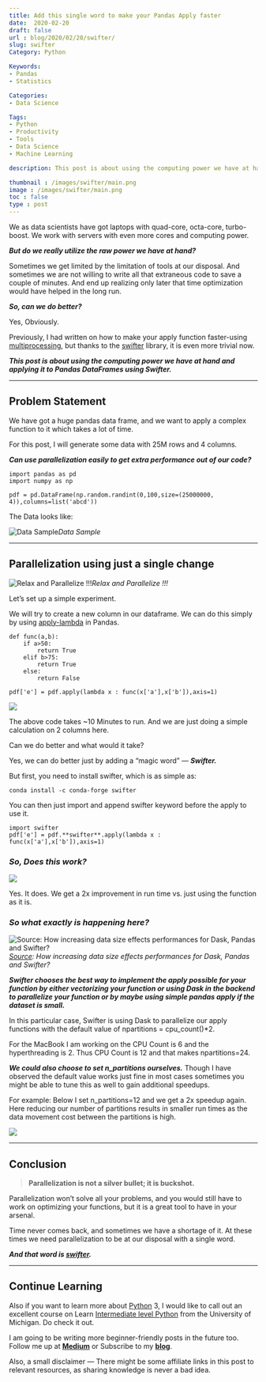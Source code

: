 ```yaml
---
title: Add this single word to make your Pandas Apply faster
date:  2020-02-20
draft: false
url : blog/2020/02/20/swifter/
slug: swifter
Category: Python

Keywords:
- Pandas
- Statistics

Categories:
- Data Science

Tags:
- Python
- Productivity
- Tools
- Data Science
- Machine Learning

description: This post is about using the computing power we have at hand and applying it to Pandas DataFrames using Swifter.

thumbnail : /images/swifter/main.png
image : /images/swifter/main.png
toc : false
type : post
---
```



We as data scientists have got laptops with quad-core, octa-core, turbo-boost. We work with servers with even more cores and computing power.

***But do we really utilize the raw power we have at hand?***

Sometimes we get limited by the limitation of tools at our disposal. And sometimes we are not willing to write all that extraneous code to save a couple of minutes. And end up realizing only later that time optimization would have helped in the long run.

***So, can we do better?***

Yes, Obviously.

Previously, I had written on how to make your apply function faster-using [multiprocessing](https://towardsdatascience.com/make-your-own-super-pandas-using-multiproc-1c04f41944a1), but thanks to the [swifter](https://github.com/jmcarpenter2/swifter) library, it is even more trivial now.

***This post is about using the computing power we have at hand and applying it to Pandas DataFrames using Swifter.***

---

## Problem Statement

We have got a huge pandas data frame, and we want to apply a complex function to it which takes a lot of time.

For this post, I will generate some data with 25M rows and 4 columns.

***Can use parallelization easily to get extra performance out of our code?***

    import pandas as pd
    import numpy as np

    pdf = pd.DataFrame(np.random.randint(0,100,size=(25000000, 4)),columns=list('abcd'))

The Data looks like:

![Data Sample](/images/swifter/0.png)*Data Sample*

---

## Parallelization using just a single change

![Relax and Parallelize !!!](/images/swifter/1.png)*Relax and Parallelize !!!*

Let’s set up a simple experiment.

We will try to create a new column in our dataframe. We can do this simply by using [apply-lambda](https://towardsdatascience.com/apply-and-lambda-usage-in-pandas-b13a1ea037f7) in Pandas.

    def func(a,b):
        if a>50:
            return True
        elif b>75:
            return True
        else:
            return False

    pdf['e'] = pdf.apply(lambda x : func(x['a'],x['b']),axis=1)

![](/images/swifter/2.png)

The above code takes ~10 Minutes to run. And we are just doing a simple calculation on 2 columns here.

Can we do better and what would it take?

Yes, we can do better just by adding a “magic word” — ***Swifter.***

But first, you need to install swifter, which is as simple as:

    conda install -c conda-forge swifter

You can then just import and append swifter keyword before the apply to use it.

    import swifter
    pdf['e'] = pdf.**swifter**.apply(lambda x : func(x['a'],x['b']),axis=1)

### ***So, Does this work?***

![](/images/swifter/3.png)

Yes. It does. We get a 2x improvement in run time vs. just using the function as it is.

### ***So what exactly is happening here?***

![[Source](https://github.com/jmcarpenter2/swifter): How increasing data size effects performances for Dask, Pandas and Swifter?](/images/swifter/4.png)*[Source](https://github.com/jmcarpenter2/swifter): How increasing data size effects performances for Dask, Pandas and Swifter?*

***Swifter chooses the best way to implement the apply possible for your function by either vectorizing your function or using Dask in the backend to parallelize your function or by maybe using simple pandas apply if the dataset is small.***

In this particular case, Swifter is using Dask to parallelize our apply functions with the default value of npartitions = cpu_count()*2.

For the MacBook I am working on the CPU Count is 6 and the hyperthreading is 2. Thus CPU Count is 12 and that makes npartitions=24.

***We could also choose to set n_partitions ourselves.*** Though I have observed the default value works just fine in most cases sometimes you might be able to tune this as well to gain additional speedups.

For example: Below I set n_partitions=12 and we get a 2x speedup again. Here reducing our number of partitions results in smaller run times as the data movement cost between the partitions is high.

![](/images/swifter/5.png)

---

## Conclusion
>  **Parallelization is not a silver bullet; it is buckshot.**

Parallelization won’t solve all your problems, and you would still have to work on optimizing your functions, but it is a great tool to have in your arsenal.

Time never comes back, and sometimes we have a shortage of it. At these times we need parallelization to be at our disposal with a single word.

***And that word is [swifter](https://github.com/jmcarpenter2/swifter).***

---

## Continue Learning

Also if you want to learn more about [Python](https://amzn.to/2XPSiiG) 3, I would like to call out an excellent course on Learn [Intermediate level Python](https://bit.ly/2XshreA) from the University of Michigan. Do check it out.

I am going to be writing more beginner-friendly posts in the future too. Follow me up at [**Medium**](https://medium.com/@rahul_agarwal) or Subscribe to my [**blog**](https://mlwhiz.ck.page/a9b8bda70c).

Also, a small disclaimer — There might be some affiliate links in this post to relevant resources, as sharing knowledge is never a bad idea.
